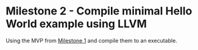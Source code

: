 # Milestone 2 - Compile minimal Hello World example using LLVM

Using the MVP from [Milestone 1](../1/README.md) and compile them to an executable.
